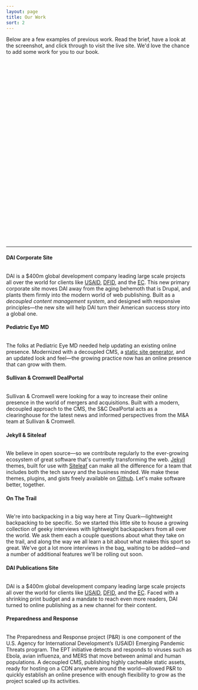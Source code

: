 ```yaml
---
layout: page
title: Our Work
sort: 2
---
```


Below are a few examples of previous work. Read the brief, have a look at the screenshot, and click through to visit the live site. We'd love the chance to add some work for you to our book.
<svg class="quark-small" viewBox="0 0 18 18" preserveAspectRatio="xMinYMax meet"><use xlink:href="#pbd"></use></svg><hr class="tilt">

<div class="work-block">
<h4>DAI Corporate Site</h4>

<a class="work-image" href="https://www.dai.com"><img src="/assets/images/screenshot_dai.jpg" alt=""></a>
<p>DAI is a $400m global development company leading large scale projects all over the world for clients like <a href="http://www.usaid.gov">USAID</a>, <a href="https://www.gov.uk/government/organisations/department-for-international-development">DFID</a>, and the <a href="http://ec.europa.eu/index_en.htm">EC</a>. This new primary corporate site moves DAI away from the aging behemoth that is Drupal, and plants them firmly into the modern world of web publishing. Built as a <em>decoupled content management system</em>, and designed with responsive principles—the new site will help DAI turn their American success story into a global one.</p>
</div>
<div class="work-block">
<h4>Pediatric Eye MD</h4>

<a class="work-image" href="http://www.pediatriceyemd.com"><img src="/assets/images/screenshot_pedeyemd.jpg" alt=""></a>
<p>The folks at Pediatric Eye MD needed help updating an existing online presence. Modernized with a decoupled CMS, a <a href="https://www.smashingmagazine.com/2015/11/modern-static-website-generators-next-big-thing/">static site generator</a>, and an updated look and feel—the growing practice now has an online presence that can grow with them.</p>
<p class="more"></p>
</div>
<div class="work-block">
<h4>Sullivan & Cromwell DealPortal</h4>

<a class="work-image" href="http://scdealportal.sullcrom.com"><img src="/assets/images/screenshot_sullcrom.jpg" alt=""></a>
<p>Sullivan & Cromwell were looking for a way to increase their online presence in the world of mergers and acquisitions. Built with a modern, decoupled approach to the CMS, the S&C DealPortal acts as a clearinghouse for the latest news and informed perspectives from the M&A team at Sullivan & Cromwell.</p>
<p class="more"></p>
</div>
<div class="work-block">
<h4>Jekyll & Siteleaf</h4>

<a class="work-image" href="https://github.com/BryanSchuetz/siteleaf-jekyll"><img src="/assets/images/screenshot_theme.jpg" alt=""></a>
<p>We believe in open source—so we contribute regularly to the ever-growing ecosystem of great software that's currently transforming the web. <a href="http://jekyllrb.com">Jekyll</a> themes, built for use with <a href="http://siteleaf.com">Siteleaf</a> can make all the difference for a team that includes both the tech savvy and the business minded. We make these themes, plugins, and gists freely available on <a href="https://github.com">Github</a>. Let's make software better, together.</p>
<p class="more"></p>
</div>

<div class="work-block">
<h4>On The Trail</h4>

<a class="work-image" href="http://on-the-trail.net"><img src="/assets/images/screenshot_trail.jpg" alt=""></a>
<p>We're into backpacking in a big way here at Tiny Quark—lightweight backpacking to be specific. So we started this little site to house a growing collection of geeky interviews with lightweight backapackers from all over the world. We ask them each a couple questions about what they take on the trail, and along the way we all learn a bit about what makes this sport so great. We've got a lot more interviews in the bag, waiting to be added—and a number of additional features we'll be rolling out soon.</p>
</div>
<div class="work-block">
<h4>DAI Publications Site</h4>

<a class="work-image" href="http://dai-global-developments.com/developments/summer-2015/"><img src="/assets/images/screenshot_pubs.jpg" alt=""></a>
<p>DAI is a $400m global development company leading large scale projects all over the world for clients like <a href="http://www.usaid.gov">USAID</a>, <a href="https://www.gov.uk/government/organisations/department-for-international-development">DFID</a>, and the <a href="http://ec.europa.eu/index_en.htm">EC</a>. Faced with a shrinking print budget and a mandate to reach even more readers, DAI turned to online publishing as a new channel for their content.</p>
<p class="more"></p>
</div>
<div class="work-block">
<h4>Preparedness and Response</h4>

<a class="work-image" href="http://preparednessandresponse.org"><img src="/assets/images/pandr.jpg" alt=""></a>
<p>The Preparedness and Response project (P&R) is one component of the U.S. Agency for International Development’s (USAID) Emerging Pandemic Threats program. The EPT initiative detects and responds to viruses such as Ebola, avian influenza, and MERS that move between animal and human populations. A decoupled CMS, publishing highly cacheable static assets, ready for hosting on a CDN anywhere around the world—allowed P&R to quickly establish an online presence with enough flexibility to grow as the project scaled up its activities.</p>
</div>
